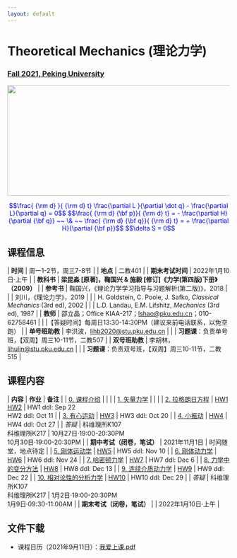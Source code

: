 ```yaml
---
layout: default
---
```


<style>
table {
  font-family: arial, sans-serif;
  border-collapse: collapse;
  width: 100%;
}

td, th {
  border: 1px solid #dddddd;
  text-align: left;
  padding: 8px;
}

tr:nth-child(odd) {
  background-color: #dddddd;
}
</style>

# <b>Theoretical Mechanics (理论力学)</b>

### <u>Fall 2021, Peking University</u>

<div style="display: flex; justify-content: center;">
<img src="http://friendshao.github.io/teaching/thmech19/thmech.png" width="550" height="250">
</div>


<p align="center">
<font color="blue">
$$\frac{ {\rm d} }{ {\rm d} t} \frac{\partial L }{\partial \dot q} - \frac{\partial L}{\partial q}  = 0$$
$$\frac{ {\rm d} {\bf p}}{ {\rm d} t} = - \frac{\partial H}{\partial {\bf q}} ~~ \& ~~ \frac{ {\rm d} {\bf q}}{ {\rm d} t} = + \frac{\partial H}{\partial {\bf p}}$$
$$\delta S = 0$$
</font>
</p>


## 课程信息

| **时间** | 周一1-2节，周三7-8节 |
| **地点** | 二教401 |
| **期末考试时间** | 2022年1月10日·上午 |
| **教科书** | **梁昆淼 [原著]，鞠国兴 & 施毅 [修订]《力学(第四版)下册》（2009）** |
| **参考书** | 鞠国兴，《理论力学学习指导与习题解析(第二版)》，2018 |
| | 刘川，《理论力学》，2019 |
| | H. Goldstein, C. Poole, J. Safko, *Classical Mechanics* (3rd ed), 2002 |
| | L.D. Landau, E.M. Lifshitz, *Mechanics* (3rd ed), 1987 |
| **教师** | 邵立晶；Office KIAA-217；lshao@pku.edu.cn；010-62758461 | 
| |【答疑时间】每周日13:30-14:30PM（建议来前电话联系，以免空跑） |
| **单号班助教** | 李洪波，lihb2020@stu.pku.edu.cn |
| | **习题课**：负责单号班，【双周】周三10-11节，二教507 |
| **双号班助教** | 李胡林，lihulin@stu.pku.edu.cn |
| | **习题课**：负责双号班，【双周】周三10-11节，二教515 |

<p></p>

## 课程内容

| **内容** | **作业** | **备注** |
| [0. 课程介绍](https://disk.pku.edu.cn:443/link/F027E5DFBFADCC8E133BFB03BA95720E) | | |
| [1. 矢量力学](https://disk.pku.edu.cn:443/link/F027E5DFBFADCC8E133BFB03BA95720E) | | |
| [2. 拉格朗日方程](https://disk.pku.edu.cn:443/link/F027E5DFBFADCC8E133BFB03BA95720E) | [HW1](https://disk.pku.edu.cn:443/link/F027E5DFBFADCC8E133BFB03BA95720E)<br>[HW2](https://disk.pku.edu.cn:443/link/F027E5DFBFADCC8E133BFB03BA95720E) | HW1 ddl: Sep 22<br>HW2 ddl: Oct 11 |
| [3. 有心运动](https://disk.pku.edu.cn:443/link/F027E5DFBFADCC8E133BFB03BA95720E) | [HW3](https://disk.pku.edu.cn:443/link/F027E5DFBFADCC8E133BFB03BA95720E) | HW3 ddl: Oct 20 |
| [4. 小振动](https://disk.pku.edu.cn:443/link/F027E5DFBFADCC8E133BFB03BA95720E) | [HW4](https://disk.pku.edu.cn:443/link/F027E5DFBFADCC8E133BFB03BA95720E) | HW4 ddl: Oct 27 |
| *答疑* | 科维理所K107<br>科维理所K217 | 10月27日·19:00-20:30PM<br>10月30日·19:00-20:30PM | 
| **期中考试（闭卷，笔试）** | 2021年11月1日 | 时间随堂，地点待定 |
| [5. 刚体运动学](https://disk.pku.edu.cn:443/link/F027E5DFBFADCC8E133BFB03BA95720E) | [HW5](https://disk.pku.edu.cn:443/link/F027E5DFBFADCC8E133BFB03BA95720E) | HW5 ddl: Nov 10 |
| [6. 刚体动力学](https://disk.pku.edu.cn:443/link/F027E5DFBFADCC8E133BFB03BA95720E) | [HW6](https://disk.pku.edu.cn:443/link/F027E5DFBFADCC8E133BFB03BA95720E) | HW6 ddl: Nov 24 |
| [7. 哈密顿力学](https://disk.pku.edu.cn:443/link/F027E5DFBFADCC8E133BFB03BA95720E) | [HW7](https://disk.pku.edu.cn:443/link/F027E5DFBFADCC8E133BFB03BA95720E) | HW7 ddl: Dec 6 |
| [8. 力学中的变分方法](https://disk.pku.edu.cn:443/link/F027E5DFBFADCC8E133BFB03BA95720E) | [HW8](https://disk.pku.edu.cn:443/link/F027E5DFBFADCC8E133BFB03BA95720E) | HW8 ddl: Dec 13 |
| [9. 连续介质动力学](https://disk.pku.edu.cn:443/link/F027E5DFBFADCC8E133BFB03BA95720E) | [HW9](https://disk.pku.edu.cn:443/link/F027E5DFBFADCC8E133BFB03BA95720E) | HW9 ddl: Dec 22 |
| [10. 相对论性的分析力学](https://disk.pku.edu.cn:443/link/F027E5DFBFADCC8E133BFB03BA95720E) | [HW10](https://disk.pku.edu.cn:443/link/F027E5DFBFADCC8E133BFB03BA95720E) | HW10 ddl: Dec 29 |
| *答疑* | 科维理所K107<br>科维理所K217 | 1月2日·19:00-20:30PM<br>1月9日·09:30-11:00AM | 
| **期末考试（闭卷，笔试）** | | 2022年1月10日·上午 |

<p></p>

## 文件下载

- 课程日历（2021年9月11日）：[我爱上课.pdf](https://disk.pku.edu.cn:443/link/F027E5DFBFADCC8E133BFB03BA95720E)

<p></p>

<script type="text/x-mathjax-config">
  MathJax.Hub.Config({
    tex2jax: {
      inlineMath: [ ['$','$'] ],
      processEscapes: true
    }
  });
</script>
<script type="text/javascript" src="https://cdn.mathjax.org/mathjax/latest/MathJax.js?config=TeX-AMS-MML_HTMLorMML">
</script>

